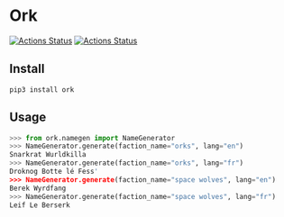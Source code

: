 # Ork

[![Actions Status](https://github.com/bonnal-enzo/ork/workflows/test/badge.svg)](https://github.com/bonnal-enzo/ork/actions) [![Actions Status](https://github.com/bonnal-enzo/ork/workflows/PyPI/badge.svg)](https://github.com/bonnal-enzo/ork/actions)

## Install

`pip3 install ork`

## Usage

```python
>>> from ork.namegen import NameGenerator
>>> NameGenerator.generate(faction_name="orks", lang="en")
Snarkrat Wurldkilla
>>> NameGenerator.generate(faction_name="orks", lang="fr")
Droknog Botte lé Fess'
>>> NameGenerator.generate(faction_name="space wolves", lang="en")
Berek Wyrdfang
>>> NameGenerator.generate(faction_name="space wolves", lang="fr")
Leif Le Berserk
```
